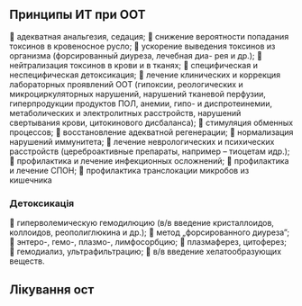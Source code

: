 ## Принципы ИТ при ООТ 
 адекватная анальгезия, седация;
 снижение вероятности попадания токсинов в кровеносное русло;
 ускорение выведения токсинов из организма (форсированный диуреза, лечебная диа-
рея и др.);
 нейтрализация токсинов в крови и в тканях;
 специфическая и неспецифическая детоксикация;
 лечение клинических и коррекция лабораторных проявлений ООТ (гипоксии, реологических и микроциркуляторных нарушений, нарушений тканевой перфузии, гиперпродукции продуктов ПОЛ, анемии, гипо- и диспротеинемии, метаболических и электролитных
расстройств, нарушений свертывания крови, цитокинового дисбаланса);
 стимуляция обменных процессов;
 восстановление адекватной регенерации;
 нормализация нарушений иммунитета;
 лечение неврологических и психических расстройств (цереброактивные препараты, например – тиоцетам идр.);
 профилактика и лечение инфекционных осложнений;
 профилактика и лечение СПОН;
 профилактика транслокации микробов из кишечника

### Детоксикація
 гиперволемическую гемодилюцию (в/в введение кристаллоидов, коллоидов, реополиглюкина и др.);
 метод „форсированного диуреза”;
 энтеро-, гемо-, плазмо-, лимфосорбцию;
 плазмаферез, цитоферез;
 гемодиализ, ультрафильтрацию;
 в/в введение хелатообразующих веществ.

## Лікування ост
